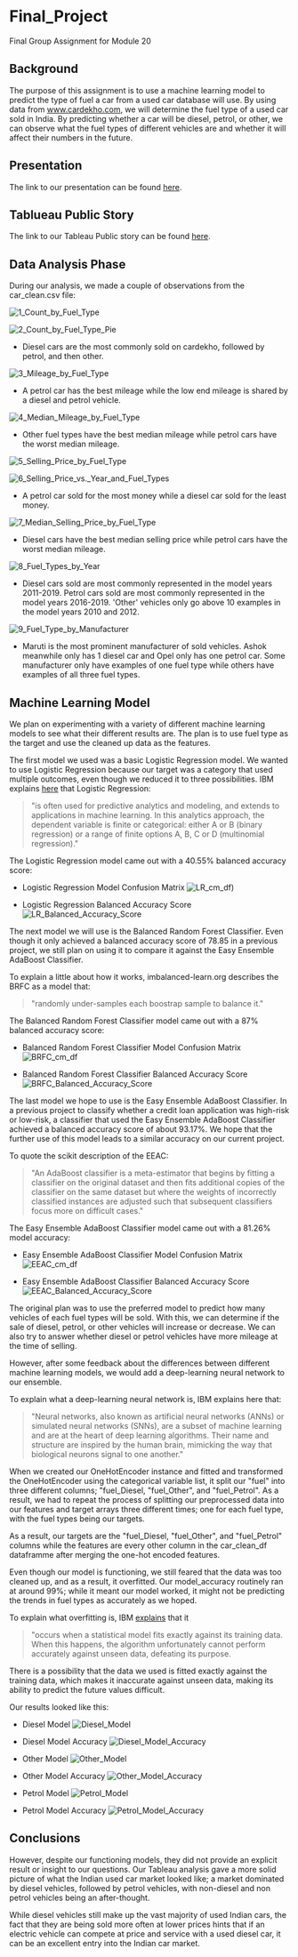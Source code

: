# Final_Project
Final Group Assignment for Module 20

## Background
The purpose of this assignment is to use a machine learning model to predict the type of fuel a car from a used car database will use. By using data from www.cardekho.com, we will determine the fuel type of a used car sold in India. By predicting whether a car will be diesel, petrol, or other, we can observe what the fuel types of different vehicles are and whether it will affect their numbers in the future.  


## Presentation
The link to our presentation can be found [here](https://docs.google.com/presentation/d/1l1r_11tTvZuUeoXyJWqmmhsQXKu7Xm3TU2VSQZbhsMw/edit?usp=sharing).


## Tablueau Public Story
The link to our Tableau Public story can be found [here](https://public.tableau.com/views/Used_Car_Fuel_Types/AnalysisofFuelTypesofUsedCars?:language=en-US&publish=yes&:display_count=n&:origin=viz_share_link).


## Data Analysis Phase
During our analysis, we made a couple of observations from the car_clean.csv file:

![1_Count_by_Fuel_Type](https://github.com/Itgotworse26/Used_Cars_Fuel_Types/blob/Alvin_Triangle_Machine_Learning/Resources/1_Count_by_Fuel_Type.png)

![2_Count_by_Fuel_Type_Pie](https://github.com/Itgotworse26/Used_Cars_Fuel_Types/blob/Alvin_Triangle_Machine_Learning/Resources/2_Count_by_Fuel_Type_Pie.png)

* Diesel cars are the most commonly sold on cardekho, followed by petrol, and then other.


![3_Mileage_by_Fuel_Type](https://github.com/Itgotworse26/Used_Cars_Fuel_Types/blob/Alvin_Triangle_Machine_Learning/Resources/3_Mileage_by_Fuel_Type.png)

* A petrol car has the best mileage while the low end mileage is shared by a diesel and petrol vehicle.


![4_Median_Mileage_by_Fuel_Type](https://github.com/Itgotworse26/Used_Cars_Fuel_Types/blob/Alvin_Triangle_Machine_Learning/Resources/4_Median_Mileage_by_Fuel_Type.png)

* Other fuel types have the best median mileage while petrol cars have the worst median mileage.


![5_Selling_Price_by_Fuel_Type](https://github.com/Itgotworse26/Used_Cars_Fuel_Types/blob/Alvin_Triangle_Machine_Learning/Resources/5_Selling_Price_by_Fuel_Type.png)

![6_Selling_Price_vs._Year_and_Fuel_Types](https://github.com/Itgotworse26/Used_Cars_Fuel_Types/blob/Alvin_Triangle_Machine_Learning/Resources/6_Selling_Price_vs._Year_and_Fuel_Types.png)

* A petrol car sold for the most money while a diesel car sold for the least money.


![7_Median_Selling_Price_by_Fuel_Type](https://github.com/Itgotworse26/Used_Cars_Fuel_Types/blob/Alvin_Triangle_Machine_Learning/Resources/7_Median_Selling_Price_by_Fuel_Type.png)

* Diesel cars have the best median selling price while petrol cars have the worst median mileage.


![8_Fuel_Types_by_Year](https://github.com/Itgotworse26/Used_Cars_Fuel_Types/blob/Alvin_Triangle_Machine_Learning/Resources/8_Fuel_Types_by_Year.png)

* Diesel cars sold are most commonly represented in the model years  2011-2019. Petrol cars sold are most commonly represented in the model years 2016-2019. 'Other' vehicles only go above 10 examples in the model years 2010 and 2012.


![9_Fuel_Type_by_Manufacturer](https://github.com/Itgotworse26/Used_Cars_Fuel_Types/blob/Alvin_Triangle_Machine_Learning/Resources/9_Fuel_Type_by_Manufacturer.png)

* Maruti is the most prominent manufacturer of sold vehicles. Ashok meanwhile only has 1 diesel car and Opel only has one petrol car. Some manufacturer only have examples of one fuel type while others have examples of all three fuel types.


## Machine Learning Model
We plan on experimenting with a variety of different machine learning models to see what their different results are. The plan is to use fuel type as the target and use the cleaned up data as the features.

The first model we used was a basic Logistic Regression model. We wanted to use Logistic Regression because our target was a category that used multiple outcomes, even though we reduced it to three possibilities. IBM explains [here](https://www.ibm.com/topics/logistic-regression) that Logistic Regression:

> "is often used for predictive analytics and modeling, and extends to applications in machine learning. In this analytics approach, the dependent variable is finite or categorical: either A or B (binary regression) or a range of finite options A, B, C or D (multinomial regression)."

The Logistic Regression model came out with a 40.55% balanced accuracy score:

* Logistic Regression Model Confusion Matrix
![LR_cm_df](https://github.com/Itgotworse26/Used_Cars_Fuel_Types/blob/Alvin_Triangle_Machine_Learning/Resources/LR_cm_df.png))

* Logistic Regression Balanced Accuracy Score
![LR_Balanced_Accuracy_Score](https://github.com/Itgotworse26/Used_Cars_Fuel_Types/blob/Alvin_Triangle_Machine_Learning/Resources/LR_Balanced_Accuracy_Score.JPG)


The next model we will use is the Balanced Random Forest Classifier. Even though it only achieved a balanced accuracy score of 78.85 in a previous project, we still plan on using it to compare it against the Easy Ensemble AdaBoost Classifier.

To explain a little about how it works, imbalanced-learn.org describes the BRFC as a model that:

> "randomly under-samples each boostrap sample to balance it."

The Balanced Random Forest Classifier model came out with a 87% balanced accuracy score:

* Balanced Random Forest Classifier Model Confusion Matrix
![BRFC_cm_df](https://github.com/Itgotworse26/Used_Cars_Fuel_Types/blob/Alvin_Triangle_Machine_Learning/Resources/BRFC_cm_df.png)

* Balanced Random Forest Classifier Balanced Accuracy Score
![BRFC_Balanced_Accuracy_Score](https://github.com/Itgotworse26/Used_Cars_Fuel_Types/blob/Alvin_Triangle_Machine_Learning/Resources/BRFC_Balanced_Accuracy_Score.JPG)


The last model we hope to use is the Easy Ensemble AdaBoost Classifier. In a previous project to classify whether a credit loan application was high-risk or low-risk, a classifier that used the Easy Ensemble AdaBoost Classifier achieved a balanced accuracy score of about 93.17%. We hope that the further use of this model leads to a similar accuracy on our current project.

To quote the scikit description of the EEAC:

> "An AdaBoost classifier is a meta-estimator that begins by fitting a classifier on the original dataset and then fits additional copies of the classifier on the same dataset but where the weights of incorrectly classified instances are adjusted such that subsequent classifiers focus more on difficult cases."

The Easy Ensemble AdaBoost Classifier model came out with a 81.26% model accuracy:

* Easy Ensemble AdaBoost Classifier Model Confusion Matrix
![EEAC_cm_df](https://github.com/Itgotworse26/Used_Cars_Fuel_Types/blob/Alvin_Triangle_Machine_Learning/Resources/EEAC_cm_df.png)

* Easy Ensemble AdaBoost Classifier Balanced Accuracy Score
![EEAC_Balanced_Accuracy_Score](https://github.com/Itgotworse26/Used_Cars_Fuel_Types/blob/Alvin_Triangle_Machine_Learning/Resources/EEAC_Balanced_Accuracy_Score.JPG)


The original plan was to use the preferred model to predict how many vehicles of each fuel types will be sold. With this, we can determine if the sale of diesel, petrol, or other vehicles will increase or decrease. We can also try to answer whether diesel or petrol vehicles have more mileage at the time of selling.

However, after some feedback about the differences between different machine learning models, we would add a deep-learning neural network to our ensemble.

To explain what a deep-learning neural network is, IBM explains here that:

> "Neural networks, also known as artificial neural networks (ANNs) or simulated neural networks (SNNs), are a subset of machine learning and are at the heart of deep learning algorithms. Their name and structure are inspired by the human brain, mimicking the way that biological neurons signal to one another."

When we created our OneHotEncoder instance and fitted and transformed the OneHotEncoder using the categorical variable list, it split our "fuel" into three different columns; "fuel_Diesel, "fuel_Other", and "fuel_Petrol". As a result, we had to repeat the process of splitting our preprocessed data into our features and target arrays three different times; one for each fuel type, with the fuel types being our targets.

As a result, our targets are the "fuel_Diesel, "fuel_Other", and "fuel_Petrol" columns while the features are every other column in the car_clean_df dataframme after merging the one-hot encoded features. 

Even though our model is functioning, we still feared that the data was too cleaned up, and as a result, it overfitted. Our model_accuracy routinely ran at around 99%; while it meant our model worked, it might not be predicting the trends in fuel types as accurately as we hoped.

To explain what overfitting is, IBM [explains](https://www.ibm.com/cloud/learn/overfitting) that it

> "occurs when a statistical model fits exactly against its training data. When this happens, the algorithm unfortunately cannot perform accurately against unseen data, defeating its purpose.

There is a possibility that the data we used is fitted exactly against the training data, which makes it inaccurate against unseen data, making its ability to predict the future values difficult.

Our results looked like this:

* Diesel Model
![Diesel_Model](https://github.com/Itgotworse26/Used_Cars_Fuel_Types/blob/Alvin_Triangle_Machine_Learning/Resources/Diesel_Model.JPG)


* Diesel Model Accuracy
![Diesel_Model_Accuracy](https://github.com/Itgotworse26/Used_Cars_Fuel_Types/blob/Alvin_Triangle_Machine_Learning/Resources/Diesel_Model_Accuracy.JPG)


* Other Model
![Other_Model](https://github.com/Itgotworse26/Used_Cars_Fuel_Types/blob/Alvin_Triangle_Machine_Learning/Resources/Other_Model.JPG)

* Other Model Accuracy
![Other_Model_Accuracy](https://github.com/Itgotworse26/Used_Cars_Fuel_Types/blob/Alvin_Triangle_Machine_Learning/Resources/Other_Model_Accuracy.JPG)


* Petrol Model
![Petrol_Model](https://github.com/Itgotworse26/Used_Cars_Fuel_Types/blob/Alvin_Triangle_Machine_Learning/Resources/Petrol_Model.JPG)

* Petrol Model Accuracy
![Petrol_Model_Accuracy](https://github.com/Itgotworse26/Used_Cars_Fuel_Types/blob/Alvin_Triangle_Machine_Learning/Resources/Petrol_Model_Accuracy.JPG)


## Conclusions
However, despite our functioning models, they did not provide an explicit result or insight to our questions. Our Tableau analysis gave a more solid picture of what the Indian used car market looked like; a market dominated by diesel vehicles, followed by petrol vehicles, with non-diesel and non petrol vehicles being an after-thought. 

While diesel vehicles still make up the vast majority of used Indian cars, the fact that they are being sold more often at lower prices hints that if an electric vehicle can compete at price and service with a used diesel car, it can be an excellent entry into the Indian car market. 